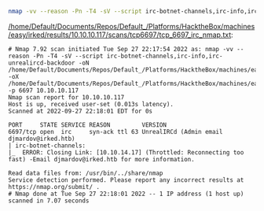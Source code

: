 ```bash
nmap -vv --reason -Pn -T4 -sV --script irc-botnet-channels,irc-info,irc-unrealircd-backdoor -oN "/home/Default/Documents/Repos/Default_/Platforms/HacktheBox/machines/easy/irked/results/10.10.10.117/scans/tcp6697/tcp_6697_irc_nmap.txt" -oX "/home/Default/Documents/Repos/Default_/Platforms/HacktheBox/machines/easy/irked/results/10.10.10.117/scans/tcp6697/xml/tcp_6697_irc_nmap.xml" -p 6697 10.10.10.117
```

[/home/Default/Documents/Repos/Default_/Platforms/HacktheBox/machines/easy/irked/results/10.10.10.117/scans/tcp6697/tcp_6697_irc_nmap.txt](file:///home/Default/Documents/Repos/Default_/Platforms/HacktheBox/machines/easy/irked/results/10.10.10.117/scans/tcp6697/tcp_6697_irc_nmap.txt):

```
# Nmap 7.92 scan initiated Tue Sep 27 22:17:54 2022 as: nmap -vv --reason -Pn -T4 -sV --script irc-botnet-channels,irc-info,irc-unrealircd-backdoor -oN /home/Default/Documents/Repos/Default_/Platforms/HacktheBox/machines/easy/irked/results/10.10.10.117/scans/tcp6697/tcp_6697_irc_nmap.txt -oX /home/Default/Documents/Repos/Default_/Platforms/HacktheBox/machines/easy/irked/results/10.10.10.117/scans/tcp6697/xml/tcp_6697_irc_nmap.xml -p 6697 10.10.10.117
Nmap scan report for 10.10.10.117
Host is up, received user-set (0.013s latency).
Scanned at 2022-09-27 22:18:01 EDT for 0s

PORT     STATE SERVICE REASON         VERSION
6697/tcp open  irc     syn-ack ttl 63 UnrealIRCd (Admin email djmardov@irked.htb)
| irc-botnet-channels: 
|_  ERROR: Closing Link: [10.10.14.17] (Throttled: Reconnecting too fast) -Email djmardov@irked.htb for more information.

Read data files from: /usr/bin/../share/nmap
Service detection performed. Please report any incorrect results at https://nmap.org/submit/ .
# Nmap done at Tue Sep 27 22:18:01 2022 -- 1 IP address (1 host up) scanned in 7.07 seconds

```
